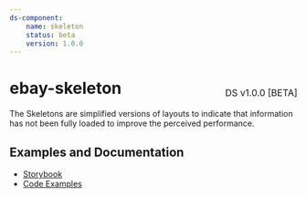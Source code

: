 ```yaml
---
ds-component:
    name: skeleton
    status: beta
    version: 1.0.0
---
```


<h1 style="display: flex; justify-content: space-between; align-items: center;">
    <span>
        ebay-skeleton
    </span>
    <span style="font-weight: normal; font-size: medium; margin-bottom: -15px;">
        DS v1.0.0 [BETA]
    </span>
</h1>

The Skeletons are simplified versions of layouts to indicate that information has not been fully loaded to improve the perceived performance.

## Examples and Documentation

-   [Storybook](https://ebay.github.io/ebayui-core/?path=/docs/building-blocks-ebay-skeleton--documentation)
-   [Code Examples](https://github.com/eBay/ebayui-core/tree/master/src/components/ebay-skeleton/examples)
